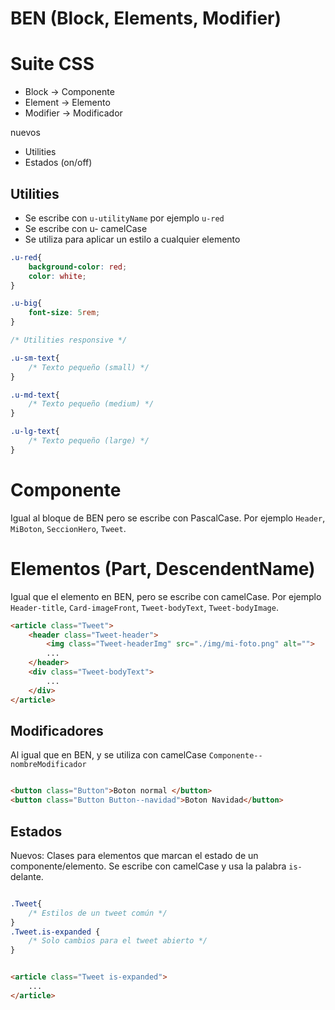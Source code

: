 # BEN (Block, Elements, Modifier)

# Suite CSS

- Block -> Componente
- Element -> Elemento
- Modifier -> Modificador

nuevos
- Utilities
- Estados (on/off)

## Utilities

- Se escribe con `u-utilityName` por ejemplo `u-red`
- Se escribe con u- camelCase
- Se utiliza para aplicar un estilo a cualquier elemento

```CSS
.u-red{
    background-color: red;
    color: white;
}

.u-big{
    font-size: 5rem;
}

/* Utilities responsive */

.u-sm-text{
    /* Texto pequeño (small) */
}

.u-md-text{
    /* Texto pequeño (medium) */
}

.u-lg-text{
    /* Texto pequeño (large) */
}

```

# Componente

Igual al bloque de BEN pero se escribe con PascalCase. Por ejemplo `Header`, `MiBoton`, `SeccionHero`, `Tweet`.

# Elementos (Part, DescendentName)

Igual que el elemento en BEN, pero se escribe con camelCase. Por ejemplo `Header-title`, `Card-imageFront`, `Tweet-bodyText`, `Tweet-bodyImage`.

```HTML
<article class="Tweet">
    <header class="Tweet-header">
        <img class="Tweet-headerImg" src="./img/mi-foto.png" alt="">
        ...
    </header>
    <div class="Tweet-bodyText">
        ...
    </div>
</article>
```

## Modificadores

Al igual que en BEN, y se utiliza con camelCase `Componente--nombreModificador`

```html

<button class="Button">Boton normal </button>
<button class="Button Button--navidad">Boton Navidad</button>
```

## Estados

Nuevos: Clases para elementos que marcan el estado de un componente/elemento. Se escribe con camelCase y usa la palabra `is-` delante.

```CSS

.Tweet{
    /* Estilos de un tweet común */
}
.Tweet.is-expanded {
    /* Solo cambios para el tweet abierto */
}

```

```HTML

<article class="Tweet is-expanded">
    ...
</article>

```


